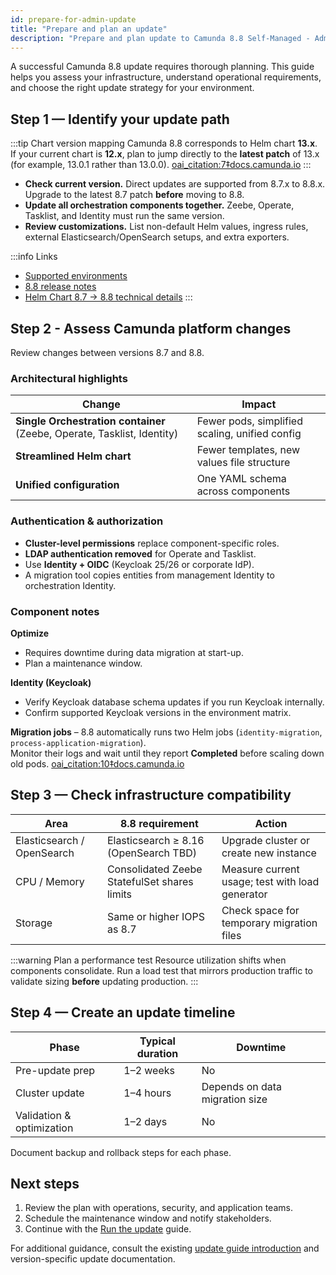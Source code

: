 ```yaml
---
id: prepare-for-admin-update
title: "Prepare and plan an update"
description: "Prepare and plan update to Camunda 8.8 Self-Managed - Administrator guide."
---
```


A successful Camunda 8.8 update requires thorough planning. This guide helps you assess your infrastructure, understand operational requirements, and choose the right update strategy for your environment.

## Step 1 — Identify your update path

:::tip Chart version mapping
Camunda 8.8 corresponds to Helm chart **13.x**.  
If your current chart is **12.x**, plan to jump directly to the **latest patch** of 13.x (for example, 13.0.1 rather than 13.0.0). [oai_citation:7‡docs.camunda.io](https://docs.camunda.io/docs/next/self-managed/installation-methods/helm/upgrade/upgrade-hc-870-880/)
:::

- **Check current version.** Direct updates are supported from 8.7.x to 8.8.x. Upgrade to the latest 8.7 patch **before** moving to 8.8.
- **Update all orchestration components together.** Zeebe, Operate, Tasklist, and Identity must run the same version.
- **Review customizations.** List non-default Helm values, ingress rules, external Elasticsearch/OpenSearch setups, and extra exporters.

:::info Links

- [Supported environments](../../../reference/supported-environments.md#component-version-matrix)
- [8.8 release notes](../../../reference/announcements-release-notes/880/880-release-notes.md)
- [Helm Chart 8.7 → 8.8 technical details](../../operational-guides/update-guide/870-to-880.md)
  :::

## Step 2 - Assess Camunda platform changes

Review changes between versions 8.7 and 8.8.

### Architectural highlights

| Change                                                                  | Impact                                         |
| ----------------------------------------------------------------------- | ---------------------------------------------- |
| **Single Orchestration container** (Zeebe, Operate, Tasklist, Identity) | Fewer pods, simplified scaling, unified config |
| **Streamlined Helm chart**                                              | Fewer templates, new values file structure     |
| **Unified configuration**                                               | One YAML schema across components              |

### Authentication & authorization

- **Cluster-level permissions** replace component-specific roles.
- **LDAP authentication removed** for Operate and Tasklist.
- Use **Identity + OIDC** (Keycloak 25/26 or corporate IdP).
- A migration tool copies entities from management Identity to orchestration Identity.

### Component notes

**Optimize**

- Requires downtime during data migration at start-up.
- Plan a maintenance window.

**Identity (Keycloak)**

- Verify Keycloak database schema updates if you run Keycloak internally.
- Confirm supported Keycloak versions in the environment matrix.

**Migration jobs** – 8.8 automatically runs two Helm jobs (`identity-migration`, `process-application-migration`).  
 Monitor their logs and wait until they report **Completed** before scaling down old pods. [oai_citation:10‡docs.camunda.io](../../operational-guides/update-guide/870-to-880.md)

## Step 3 — Check infrastructure compatibility

| Area                       | 8.8 requirement                              | Action                                          |
| -------------------------- | -------------------------------------------- | ----------------------------------------------- |
| Elasticsearch / OpenSearch | Elasticsearch ≥ 8.16 (OpenSearch TBD)        | Upgrade cluster or create new instance          |
| CPU / Memory               | Consolidated Zeebe StatefulSet shares limits | Measure current usage; test with load generator |
| Storage                    | Same or higher IOPS as 8.7                   | Check space for temporary migration files       |

:::warning Plan a performance test
Resource utilization shifts when components consolidate. Run a load test that mirrors production traffic to validate sizing **before** updating production.
:::

## Step 4 — Create an update timeline

| Phase                     | Typical duration | Downtime                       |
| ------------------------- | ---------------- | ------------------------------ |
| Pre-update prep           | 1–2 weeks        | No                             |
| Cluster update            | 1–4 hours        | Depends on data migration size |
| Validation & optimization | 1–2 days         | No                             |

Document backup and rollback steps for each phase.

## Next steps

1. Review the plan with operations, security, and application teams.
2. Schedule the maintenance window and notify stakeholders.
3. Continue with the [Run the update](./run-update.md) guide.

For additional guidance, consult the existing [update guide introduction](/self-managed/operational-guides/update-guide/introduction.md) and version-specific update documentation.
